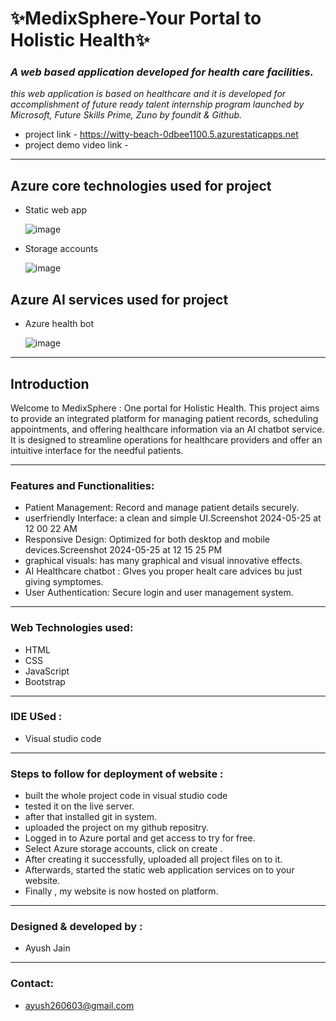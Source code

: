 # **✨MedixSphere-Your Portal to Holistic Health✨**


### _A web based application developed for health care facilities._

_this web application is based on healthcare and it is developed for accomplishment of future ready talent internship program launched by Microsoft, Future Skills Prime, Zuno by foundit & Github._
* project link - https://witty-beach-0dbee1100.5.azurestaticapps.net
* project demo video link -
___  
## Azure core technologies used for project

* Static web app

  ![image](https://github.com/Ayush260603/FRT-Project/assets/114318642/6957f06b-5503-4a2a-b0e9-b16d34951765)

* Storage accounts

  ![image](https://github.com/Ayush260603/FRT-Project/assets/114318642/3c3f8874-c2c6-4e2a-8a50-8ef1342413b7)

  
## Azure AI services used for project

* Azure health bot

  ![image](https://github.com/Ayush260603/FRT-Project/assets/114318642/029fd47e-12cd-4d26-bbcb-91847f2b7355)

___
## Introduction
Welcome to MedixSphere : One portal for Holistic Health. This project aims to provide an integrated platform for managing patient records, scheduling appointments, and offering healthcare information via an AI chatbot service. It is designed to streamline operations for healthcare providers and offer an intuitive interface for the needful patients.
___
### Features and Functionalities:
* Patient Management: Record and manage patient details securely.
* userfriendly Interface: a clean and simple UI.Screenshot 2024-05-25 at 12 00 22 AM
* Responsive Design: Optimized for both desktop and mobile devices.Screenshot 2024-05-25 at 12 15 25 PM
* graphical visuals: has many graphical and visual innovative effects.
* AI Healthcare chatbot : GIves you proper healt care advices bu just giving symptomes.
* User Authentication: Secure login and user management system.
___
### Web Technologies used:
* HTML
* CSS
* JavaScript
* Bootstrap
___
### IDE USed :
* Visual studio code
___
### Steps to follow for deployment of website :
* built the whole project code in visual studio code
* tested it on the live server.
* after that installed git in system.
* uploaded the project on my github repositry.
* Logged in to Azure portal and get access to try for free.
* Select Azure storage accounts, click on create .
* After creating it successfully, uploaded all project files on to it.
* Afterwards, started the static web application services on to your website.
* Finally , my website is now hosted on platform.
___
### Designed & developed by :
* Ayush Jain
___
### Contact:
* ayush260603@gmail.com
